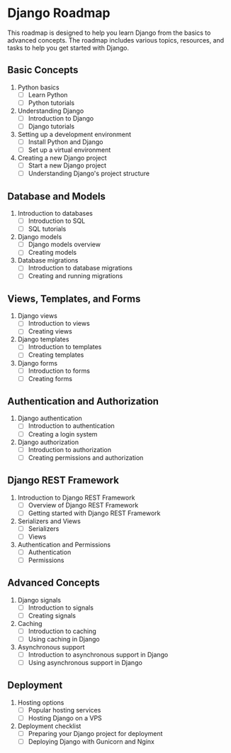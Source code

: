 # Django Roadmap
This roadmap is designed to help you learn Django from the basics to advanced concepts. The roadmap includes various topics, resources, and tasks to help you get started with Django.

## Basic Concepts
1. Python basics
   - [ ] Learn Python
   - [ ] Python tutorials
2. Understanding Django
   - [ ] Introduction to Django
   - [ ] Django tutorials
3. Setting up a development environment
   - [ ] Install Python and Django
   - [ ] Set up a virtual environment
4. Creating a new Django project
   - [ ] Start a new Django project
   - [ ] Understanding Django's project structure

## Database and Models
1. Introduction to databases
   - [ ] Introduction to SQL
   - [ ] SQL tutorials
2. Django models
   - [ ] Django models overview
   - [ ] Creating models
3. Database migrations
   - [ ] Introduction to database migrations
   - [ ] Creating and running migrations

## Views, Templates, and Forms

1. Django views
   - [ ] Introduction to views
   - [ ] Creating views
2. Django templates
   - [ ] Introduction to templates
   - [ ] Creating templates
3. Django forms
   - [ ] Introduction to forms
   - [ ] Creating forms

## Authentication and Authorization
1. Django authentication
   - [ ] Introduction to authentication
   - [ ] Creating a login system
2. Django authorization
   - [ ] Introduction to authorization
   - [ ] Creating permissions and authorization

## Django REST Framework
1.  Introduction to Django REST Framework
    - [ ] Overview of Django REST Framework
    - [ ] Getting started with Django REST Framework
2. Serializers and Views
   - [ ] Serializers
   - [ ] Views
3. Authentication and Permissions
   - [ ] Authentication
   - [ ] Permissions

## Advanced Concepts
1. Django signals
   - [ ] Introduction to signals
   - [ ] Creating signals
2. Caching
   - [ ] Introduction to caching
   - [ ] Using caching in Django
3. Asynchronous support
   - [ ] Introduction to asynchronous support in Django
   - [ ] Using asynchronous support in Django

## Deployment
1. Hosting options
   - [ ] Popular hosting services
   - [ ] Hosting Django on a VPS
2. Deployment checklist
   - [ ] Preparing your Django project for deployment
   - [ ] Deploying Django with Gunicorn and Nginx
